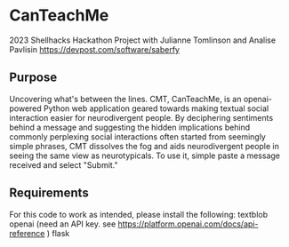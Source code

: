 # CanTeachMe
2023 Shellhacks Hackathon Project with Julianne Tomlinson and Analise Pavlisin https://devpost.com/software/saberfy

## Purpose
Uncovering what's between the lines. CMT, CanTeachMe, is an openai-powered Python web application geared towards making textual social interaction easier for neurodivergent people. By deciphering sentiments behind a message and suggesting the hidden implications behind commonly perplexing social interactions often started from seemingly simple phrases, CMT dissolves the fog and aids neurodivergent people in seeing the same view as neurotypicals. To use it, simple paste a message received and select "Submit." 

## Requirements

For this code to work as intended, please install the following:
textblob
openai (need an API key. see https://platform.openai.com/docs/api-reference )
flask 

